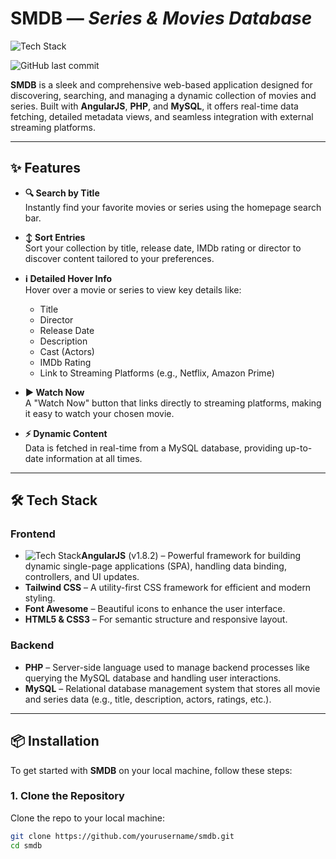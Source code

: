 # **SMDB** — *Series & Movies Database*

![Tech Stack](https://skillicons.dev/icons?i=html,js,css,php,tailwind,mysql,angular)

![GitHub last commit](https://img.shields.io/github/last-commit/zsoltikaa/SMDB)

**SMDB** is a sleek and comprehensive web-based application designed for discovering, searching, and managing a dynamic collection of movies and series. Built with **AngularJS**, **PHP**, and **MySQL**, it offers real-time data fetching, detailed metadata views, and seamless integration with external streaming platforms.

---

## ✨ **Features**
- **🔍 Search by Title**  
  Instantly find your favorite movies or series using the homepage search bar.
  
- **↕️ Sort Entries**  
  Sort your collection by title, release date, IMDb rating or director to discover content tailored to your preferences.
  
- **ℹ️ Detailed Hover Info**  
  Hover over a movie or series to view key details like:
  - Title
  - Director
  - Release Date
  - Description
  - Cast (Actors)
  - IMDb Rating
  - Link to Streaming Platforms (e.g., Netflix, Amazon Prime)
  
- **▶️ Watch Now**  
  A "Watch Now" button that links directly to streaming platforms, making it easy to watch your chosen movie.

- **⚡ Dynamic Content**  
  Data is fetched in real-time from a MySQL database, providing up-to-date information at all times.

---

## 🛠️ **Tech Stack**

### **Frontend**
- ![Tech Stack](https://skillicons.dev/icons?i=angular)**AngularJS** (v1.8.2) – Powerful framework for building dynamic single-page applications (SPA), handling data binding, controllers, and UI updates.
- **Tailwind CSS** – A utility-first CSS framework for efficient and modern styling.
- **Font Awesome** – Beautiful icons to enhance the user interface.
- **HTML5 & CSS3** – For semantic structure and responsive layout.

### **Backend**
- **PHP** – Server-side language used to manage backend processes like querying the MySQL database and handling user interactions.
- **MySQL** – Relational database management system that stores all movie and series data (e.g., title, description, actors, ratings, etc.).

---

## 📦 **Installation**

To get started with **SMDB** on your local machine, follow these steps:

### 1. Clone the Repository
Clone the repo to your local machine:

```bash
git clone https://github.com/yourusername/smdb.git
cd smdb
